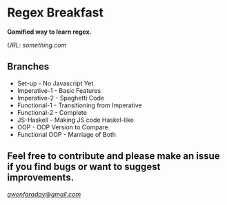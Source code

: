 # Regex Breakfast

**Gamified way to learn regex.**

*URL: something.com*

## Branches

* Set-up - No Javascript Yet
* Imperative-1 - Basic Features
* Imperative-2 - Spaghetti Code
* Functional-1 - Transitioning from Imperative
* Functional-2 - Complete
* JS-Haskell - Making JS code Haskel-like
* OOP - OOP Version to Compare
* Functional OOP - Marriage of Both

## Feel free to contribute and please make an issue if you find bugs or want to suggest improvements.

*gwenfaraday@gmail.com*
